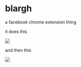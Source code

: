 blargh
======

a facebook chrome extension thing

it does this

![](https://lh6.googleusercontent.com/l2pTjwnfkbjGsjMzgk1_xIHdTVGrgxuVYIbCDQjIvq9cpMqXqJTiu_IJquj2beeGiMhr4mPkhoE=s640-h400-e365-rw)

and then this

![](https://lh4.googleusercontent.com/AfmBjPccUcGgykyQp0szSblqNM-f_cCDIxvWgMiwintYr8evQSXAg-VGZKlQztu9G9HSWbH9bIA=s640-h400-e365-rw)
